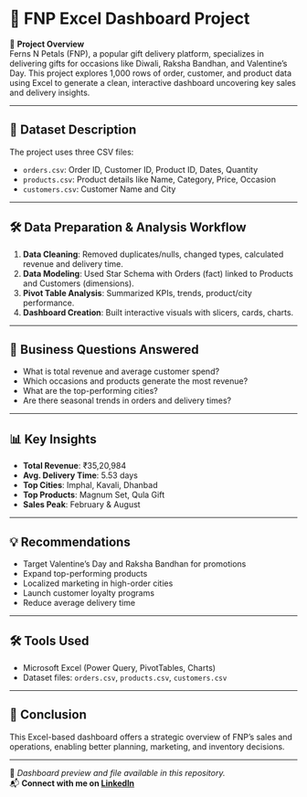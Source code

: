 # 🧾 FNP Excel Dashboard Project

📌 **Project Overview**  
Ferns N Petals (FNP), a popular gift delivery platform, specializes in delivering gifts for occasions like Diwali, Raksha Bandhan, and Valentine’s Day. This project explores 1,000 rows of order, customer, and product data using Excel to generate a clean, interactive dashboard uncovering key sales and delivery insights.

---

## 📂 Dataset Description

The project uses three CSV files:
- `orders.csv`: Order ID, Customer ID, Product ID, Dates, Quantity
- `products.csv`: Product details like Name, Category, Price, Occasion
- `customers.csv`: Customer Name and City

---

## 🛠️ Data Preparation & Analysis Workflow

1. **Data Cleaning**: Removed duplicates/nulls, changed types, calculated revenue and delivery time.
2. **Data Modeling**: Used Star Schema with Orders (fact) linked to Products and Customers (dimensions).
3. **Pivot Table Analysis**: Summarized KPIs, trends, product/city performance.
4. **Dashboard Creation**: Built interactive visuals with slicers, cards, charts.

---

## 🎯 Business Questions Answered

- What is total revenue and average customer spend?
- Which occasions and products generate the most revenue?
- What are the top-performing cities?
- Are there seasonal trends in orders and delivery times?

---

## 📊 Key Insights

- **Total Revenue**: ₹35,20,984  
- **Avg. Delivery Time**: 5.53 days  
- **Top Cities**: Imphal, Kavali, Dhanbad  
- **Top Products**: Magnum Set, Qula Gift  
- **Sales Peak**: February & August  

---

## 💡 Recommendations

- Target Valentine’s Day and Raksha Bandhan for promotions
- Expand top-performing products
- Localized marketing in high-order cities
- Launch customer loyalty programs
- Reduce average delivery time

---

## 🛠️ Tools Used

- Microsoft Excel (Power Query, PivotTables, Charts)
- Dataset files: `orders.csv`, `products.csv`, `customers.csv`

---

## 📎 Conclusion

This Excel-based dashboard offers a strategic overview of FNP’s sales and operations, enabling better planning, marketing, and inventory decisions.

---

📸 _Dashboard preview and file available in this repository._  
📬 **Connect with me on [LinkedIn](https://www.linkedin.com/in/vaishnavi-raut18/)**  
